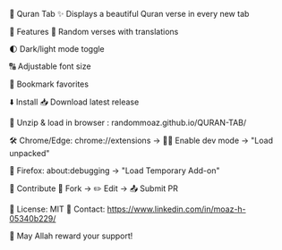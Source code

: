 🌙 Quran Tab
✨ Displays a beautiful Quran verse in every new tab

🌟 Features
📖 Random verses with translations

🌓 Dark/light mode toggle

🔠 Adjustable font size

🔖 Bookmark favorites

⬇️ Install
📥 Download latest release

📂 Unzip & load in browser
: randommoaz.github.io/QURAN-TAB/

🛠 Chrome/Edge:
chrome://extensions → 🧑‍💻 Enable dev mode → "Load unpacked"

🦊 Firefox:
about:debugging → "Load Temporary Add-on"

🤝 Contribute
🔀 Fork → ✏️ Edit → 📤 Submit PR

📜 License: MIT
📩 Contact: https://www.linkedin.com/in/moaz-h-05340b229/

🤲 May Allah reward your support!
